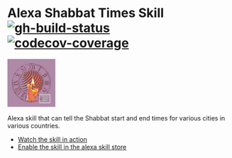 # Alexa Shabbat Times Skill</br>[![gh-build-status]][0] [![codecov-coverage]][1]

[![SkillPng](skill-package/assets/images/en-US_smallIconUri.png)][2]

Alexa skill that can tell the Shabbat start and end times for various cities in various countries.

- [Watch the skill in action][3]
- [Enable the skill in the alexa skill store][2]

<!-- Real Links -->
[0]: https://github.com/TomerFi/alexa-skill-shabbat-times/actions?query=workflow%3A/Pre-release
[1]: https://codecov.io/gh/TomerFi/alexa-skill-shabbat-times
[2]: https://www.amazon.com/Tomer-Figenblat-Shabbat-Times/dp/B072PRCHRD
[3]: https://www.youtube.com/watch?v=9HfWEEQbNOQ
<!-- Badges Links -->
[codecov-coverage]: https://codecov.io/gh/TomerFi/alexa-skill-shabbat-times/branch/master/graph/badge.svg
[gh-build-status]: https://github.com/TomerFi/alexa-skill-shabbat-times/workflows/Pre-release/badge.svg
